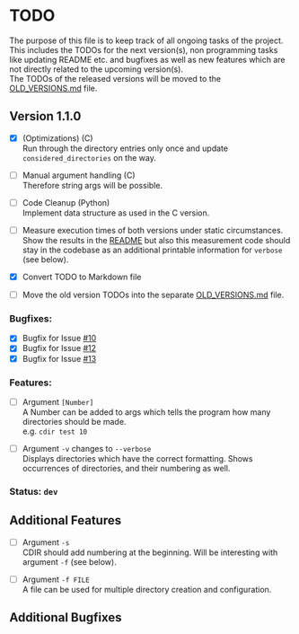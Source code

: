 # TODO

The purpose of this file is to keep track of all ongoing tasks of the project.<br>
This includes the TODOs for the next version(s), non programming tasks like updating README etc. and
bugfixes as well as new features which are not directly related to the upcoming version(s).<br>
The TODOs of the released versions will be moved to the
[OLD_VERSIONS.md][old_versions-url] file.

## Version 1.1.0

- [X] (Optimizations) (C)<br>
    Run through the directory entries only once and update `considered_directories` on the way.

- [ ] Manual argument handling (C)<br>
    Therefore string args will be possible.

- [ ] Code Cleanup (Python)<br>
    Implement data structure as used in the C version.

- [ ] Measure execution times of both versions under static circumstances.<br>
    Show the results in the [README][readme-url] but also this measurement
    code should stay in the codebase as an additional printable information
    for `verbose` (see below).

- [X] Convert TODO to Markdown file

- [ ] Move the old version TODOs into the separate [OLD_VERSIONS.md][old_versions-url] file.

### Bugfixes:

- [X] Bugfix for Issue [#10][issue_10-url]
- [X] Bugfix for Issue [#12][issue_12-url]
- [X] Bugfix for Issue [#13][issue_13-url]

### Features:

- [ ] Argument `[Number]`<br>
    A Number can be added to args which tells the program how many directories should be made.<br>
    e.g. `cdir test 10`

- [ ] Argument `-v` changes to `--verbose`<br>
    Displays directories which have the correct formatting.
    Shows occurrences of directories, and their numbering as well.

### Status: `dev`


## Additional Features

- [ ] Argument `-s`<br>
    CDIR should add numbering at the beginning.
    Will be interesting with argument `-f` (see below).

- [ ] Argument `-f FILE`<br>
    A file can be used for multiple directory creation and configuration.


## Additional Bugfixes



<!-- MARKDOWN LINKS & IMAGES -->
[old_versions-url]: https://github.com/TristanBandat/cdir/blob/main/OLD_VERSIONS.md
[readme-url]: https://github.com/TristanBandat/cdir/blob/main/README.md
[issue_10-url]: https://github.com/TristanBandat/cdir/issues/10
[issue_12-url]: https://github.com/TristanBandat/cdir/issues/12
[issue_13-url]: https://github.com/TristanBandat/cdir/issues/13
